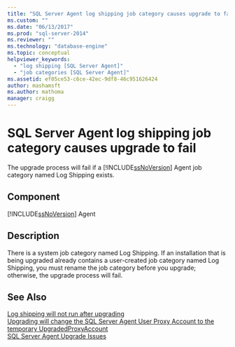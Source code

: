 ```yaml
---
title: "SQL Server Agent log shipping job category causes upgrade to fail | Microsoft Docs"
ms.custom: ""
ms.date: "06/13/2017"
ms.prod: "sql-server-2014"
ms.reviewer: ""
ms.technology: "database-engine"
ms.topic: conceptual
helpviewer_keywords: 
  - "log shipping [SQL Server Agent]"
  - "job categories [SQL Server Agent]"
ms.assetid: ef05ce53-c6ce-42ec-9df8-46c951626424
author: mashamsft
ms.author: mathoma
manager: craigg
---
```

# SQL Server Agent log shipping job category causes upgrade to fail
  The upgrade process will fail if a [!INCLUDE[ssNoVersion](../../includes/ssnoversion-md.md)] Agent job category named Log Shipping exists.  
  
## Component  
 [!INCLUDE[ssNoVersion](../../includes/ssnoversion-md.md)] Agent  
  
## Description  
 There is a system job category named Log Shipping. If an installation that is being upgraded already contains a user-created job category named Log Shipping, you must rename the job category before you upgrade; otherwise, the upgrade process will fail.  
  
## See Also  
 [Log shipping will not run after upgrading](../../../2014/sql-server/install/log-shipping-will-not-run-after-upgrading.md)   
 [Upgrading will change the SQL Server Agent User Proxy Account to the temporary UpgradedProxyAccount](../../../2014/sql-server/install/upgrading-changes-sql-server-agent-user-proxy-account-to-temporary-account.md)   
 [SQL Server Agent Upgrade Issues](../../../2014/sql-server/install/sql-server-agent-upgrade-issues.md)  
  
  
